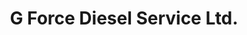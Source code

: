 ---
title: "G Force Diesel Service Ltd."
url: /lloydminster/g-force-diesel-service-ltd/
shop: Autowerkstatt
---